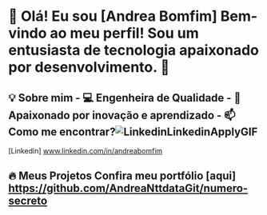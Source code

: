 # 👋 Olá! Eu sou [Andrea Bomfim]   Bem-vindo ao meu perfil! Sou um entusiasta de tecnologia apaixonado por desenvolvimento. 🚀  

## 💡 Sobre mim   - 💻 Engenheira de Qualidade  - 🎯 Apaixonado por inovação e aprendizado  - 📫 Como me encontrar?![LinkedinLinkedinApplyGIF](https://github.com/user-attachments/assets/85d11c16-a9dd-4ae7-b4d6-fd4cf9d019a1)
 [Linkedin] www.linkedin.com/in/andreabomfim

## 🔥 Meus Projetos   Confira meu portfólio [aqui] https://github.com/AndreaNttdataGit/numero-secreto

